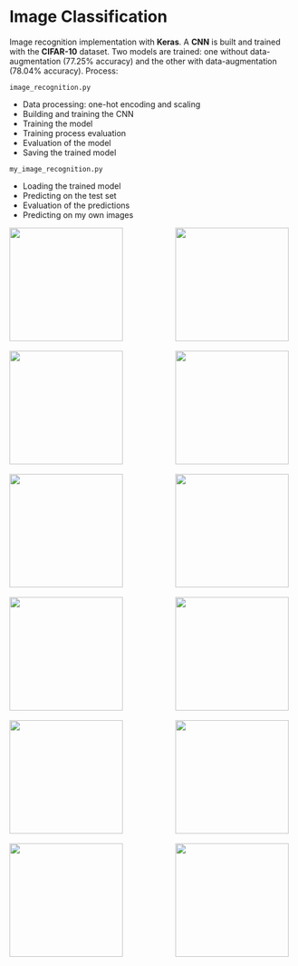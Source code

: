 # Image Classification

Image recognition implementation with **Keras**. A **CNN** is built and trained with the **CIFAR-10** dataset. Two models are trained: one without data-augmentation (77.25% accuracy) and the other with data-augmentation (78.04% accuracy). Process:

``` image_recognition.py ```
* Data processing: one-hot encoding and scaling
* Building and training the CNN
* Training the model
* Training process evaluation
* Evaluation of the model
* Saving the trained model

``` my_image_recognition.py ```
* Loading the trained model
* Predicting on the test set
* Evaluation of the predictions
* Predicting on my own images

<pre>
<img src="./Images/My_images/my_image_1.jpg" height="200"/>           <img src="./Images/Outputs/my_image_1_prediction.png" height="200"/> 
</pre>

<pre>
<img src="./Images/My_images/my_image_2.jpg" height="200"/>           <img src="./Images/Outputs/my_image_2_prediction.png" height="200"/> 
</pre>

<pre>
<img src="./Images/My_images/my_image_3.jpg" height="200"/>           <img src="./Images/Outputs/my_image_3_prediction.png" height="200"/> 
</pre>

<pre>
<img src="./Images/My_images/my_image_4.jpg" height="200"/>           <img src="./Images/Outputs/my_image_4_prediction.png" height="200"/> 
</pre>

<pre>
<img src="./Images/My_images/my_image_5.jpg" height="200"/>           <img src="./Images/Outputs/my_image_5_prediction.png" height="200"/> 
</pre>

<pre>
<img src="./Images/My_images/my_image_6.jpg" height="200"/>           <img src="./Images/Outputs/my_image_6_prediction.png" height="200"/> 
</pre> 
